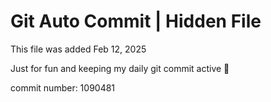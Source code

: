 # Git Auto Commit | Hidden File

This file was added Feb 12, 2025

Just for fun and keeping my daily git commit active 🤪

commit number: 1090481
